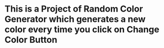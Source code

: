 # This is a Project of Random Color Generator which generates a new color every time you click on Change Color Button
